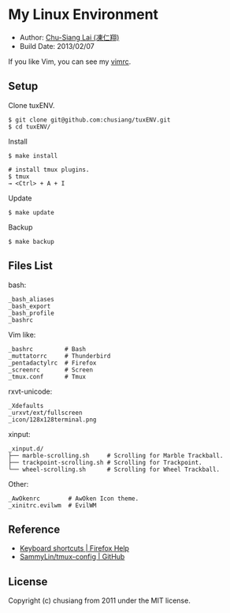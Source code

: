# My Linux Environment

- Author: [Chu-Siang Lai (凍仁翔)](http://note.drx.tw/)
- Build Date: 2013/02/07

If you like Vim, you can see my [vimrc](https://github.com/chusiang/vimrc).

## Setup

Clone tuxENV.
	
	$ git clone git@github.com:chusiang/tuxENV.git
	$ cd tuxENV/

Install

	$ make install
	
	# install tmux plugins.
	$ tmux
    → <Ctrl> + A + I
	

Update

	$ make update
	
Backup

	$ make backup

## Files List

bash:

```
_bash_aliases
_bash_export
_bash_profile
_bashrc
```

Vim like:

```
_bashrc         # Bash
_muttatorrc     # Thunderbird
_pentadactylrc  # Firefox
_screenrc       # Screen
_tmux.conf      # Tmux
```

rxvt-unicode:

```
_Xdefaults
_urxvt/ext/fullscreen
_icon/128x128terminal.png
```

xinput:

```
_xinput.d/
├── marble-scrolling.sh     # Scrolling for Marble Trackball.
├── trackpoint-scrolling.sh # Scrolling for Trackpoint.
└── wheel-scrolling.sh      # Scrolling for Wheel Trackball.
```

Other:

```
_AwOkenrc        # AwOken Icon theme.
_xinitrc.evilwm  # EvilWM
```

## Reference

* [Keyboard shortcuts | Firefox Help](https://support.mozilla.org/en-US/kb/keyboard-shortcuts-perform-firefox-tasks-quickly)
* [SammyLin/tmux-config | GitHub](https://github.com/SammyLin/tmux-config)

## License

Copyright (c) chusiang from 2011 under the MIT license.

